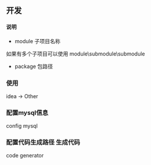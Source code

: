 ##  开发


#### 说明

* module 子项目名称  

如果有多个子项目可以使用 module\\submodule\\submodule

* package 包路径

### 使用

idea -> Other

### 配置mysql信息

config mysql 

### 配置代码生成路径 生成代码

code generator 





